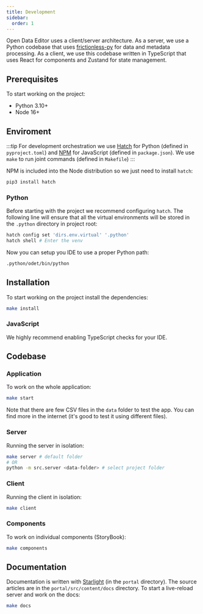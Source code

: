```yaml
---
title: Development
sidebar:
  order: 1
---
```


Open Data Editor uses a client/server architecture. As a server, we use a Python codebase that uses [frictionless-py](https://framework.frictionlessdata.io/) for data and metadata processing. As a client, we use this codebase written in TypeScript that uses React for components and Zustand for state management.

## Prerequisites

To start working on the project:

- Python 3.10+
- Node 16+

## Enviroment

:::tip
For development orchestration we use [Hatch](https://github.com/pypa/hatch) for Python (defined in `pyproject.toml`) and [NPM](https://docs.npmjs.com/cli/) for JavaScript (defined in `package.json`). We use `make` to run joint commands (defined in `Makefile`)
:::

NPM is included into the Node distribution so we just need to install `hatch`:

```bash
pip3 install hatch
```

### Python

Before starting with the project we recommend configuring `hatch`. The following line will ensure that all the virtual environments will be stored in the `.python` directory in project root:

```bash
hatch config set 'dirs.env.virtual' '.python'
hatch shell # Enter the venv
```

Now you can setup you IDE to use a proper Python path:

```bash
.python/odet/bin/python
```

## Installation

To start working on the project install the dependencies:

```bash
make install
```

### JavaScript

We highly recommend enabling TypeScript checks for your IDE.

## Codebase

### Application

To work on the whole application:

```bash
make start
```

Note that there are few CSV files in the `data` folder to test the app. You can find more in the internet (it's good to test it using different files).

### Server

Running the server in isolation:

```bash
make server # default folder
# OR
python -m src.server <data-folder> # select project folder
```

### Client

Running the client in isolation:

```bash
make client
```

### Components

To work on individual components (StoryBook):

```bash
make components
```

## Documentation

Documentation is written with [Starlight](https://starlight.astro.build/) (in the `portal` directory). The source articles are in the `portal/src/content/docs` directory. To start a live-reload server and work on the docs:

```bash
make docs
```

